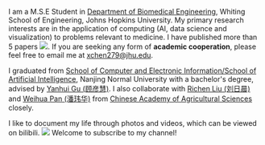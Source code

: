 I am a M.S.E Student in [Department of Biomedical Engineering](https://www.bme.jhu.edu/), Whiting School of Engineering, Johns Hopkins University.
My primary research interests are in the application of computing (AI, data science and visualization) to problems relevant to medicine.
 I have published more than 5 papers <a href='https://scholar.google.com/citations?user=iShvJlEAAAAJ'><img src="https://img.shields.io/endpoint?url=https://cdn.jsdelivr.net/gh/Jerry391/Jerry391.github.io@google-scholar-stats/gs_data_shieldsio.json&logo=Google%20Scholar&labelColor=f6f6f6&color=9cf&style=flat&label=citations"></a>.
If you are seeking any form of **academic cooperation**, please feel free to email me at [xchen279@jhu.edu](mailto:xchen279@jhu.edu).

I graduated from [School of Computer and Electronic Information/School of Artificial Intelligence](http://schools.njnu.edu.cn/computer/), Nanjing Normal University with a bachelor's degree, advised by [Yanhui Gu (顾彦慧)](http://schools.njnu.edu.cn/computer/person/yanhui-gu). I also collaborate with [Richen Liu (刘日晨)](https://dabigtou.github.io/richenliu/) and [Weihua Pan (潘玮华)](https://agis.caas.cn/en/research/principalinvestigator/253198.htm) from [Chinese Academy of Agricultural Sciences](https://agis.caas.cn/en/index.htm) closely. 


I like to document my life through photos and videos, which can be viewed on bilibili. [![](https://img.shields.io/badge/dynamic/json?url=https%3A%2F%2Fapi.spencerwoo.com%2Fsubstats%2F%3Fsource%3Dbilibili%26queryKey%3D505318975&query=%24.data.totalSubs&logo=bilibili&label=subscribers)](https://space.bilibili.com/505318975?spm_id_from=333.337.0.0) Welcome to subscribe to my channel!
<!-- I like taking photo, and sometimes upload some videos on bilibili.  -->


<!-- <a href='https://scholar.google.com/citations?user=iShvJlEAAAAJ'>google scholar citations <strong><span id='total_cit'>100+</span></strong></a> (You can also use google scholar badge <a href='https://scholar.google.com/citations?user=iShvJlEAAAAJ'><img src="https://img.shields.io/endpoint?url=https://cdn.jsdelivr.net/gh/Jerry391/Jerry391.github.io@google-scholar-stats/gs_data_shieldsio.json&logo=Google%20Scholar&labelColor=f6f6f6&color=9cf&style=flat&label=citations"></a>) -->